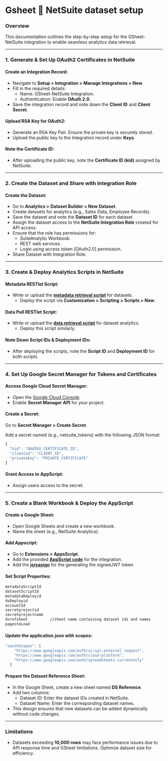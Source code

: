 # Gsheet 🔗 NetSuite dataset setup


### Overview

This documentation outlines the step-by-step setup for the GSheet-NetSuite integration to enable seamless analytics data retrieval.

---

### 1\. Generate & Set Up OAuth2 Certificates in NetSuite

#### Create an Integration Record:

*   Navigate to **Setup > Integration > Manage Integrations > New**.
*   Fill in the required details:
    *   Name: GSheet-NetSuite Integration.
    *   Authentication: Enable **OAuth 2.0**.
*   Save the integration record and note down the **Client ID** and **Client Secret**.

#### Upload RSA Key for OAuth2:

*   Generate an RSA Key Pair. Ensure the private key is securely stored.
*   Upload the public key to the Integration record under **Keys**.

#### Note the Certificate ID:

*   After uploading the public key, note the **Certificate ID (kid)** assigned by NetSuite.

---

### 2\. Create the Dataset and Share with Integration Role

#### Create the Dataset:

*   Go to **Analytics > Dataset Builder > New Dataset**.
*   Create datasets for analytics (e.g., Sales Data, Employee Records).
*   Save the dataset and note the **Dataset ID** for each dataset.
*   Assign the dataset access to the **NetSuite Integration Role** created for API access.
*   Ensure that the role has permissions for:
    *   SuiteAnalytic Workbook.
    *   REST web services.
    *   Login using access token [OAuth2.0] permission.
*   Share Dataset with Integration Role.

---

### 3\. Create & Deploy Analytics Scripts in NetSuite

#### Metadata RESTlet Script:

*   Write or upload the **[metadata retrieval script](https://github.com/abhijeetdhara/gsheet_ns/blob/main/SuiteScript%20Files/RS_getDatasetMetadata.js)** for datasets.
    *   Deploy the script via **Customization > Scripting > Scripts > New**.

#### Data Pull RESTlet Script:

*   Write or upload the **[data retrieval script](https://github.com/abhijeetdhara/gsheet_ns/blob/main/SuiteScript%20Files/RS_getDataset.js)** for dataset analytics.
    *   Deploy this script similarly.

#### Note Down Script IDs & Deployment IDs:

*   After deploying the scripts, note the **Script ID** and **Deployment ID** for both scripts.

---

### 4\. Set Up Google Secret Manager for Tokens and Certificates

#### Access Google Cloud Secret Manager:

*   Open the [Google Cloud Console](https://console.cloud.google.com/).
*   Enable **Secret Manager API** for your project.

#### Create a Secret:

Go to **Secret Manager > Create Secret**.

Add a secret named (e.g., netsuite\_tokens) with the following JSON format: 

```javascript
{
  "kid": "OAUTH2_CERTIFICATE_ID",
  "clientid": "CLIENT_ID",
  "privatekey": "PRIVATE_CERTIFICATE"
}
```

#### Grant Access to AppScript:

*   Assign users access to the secret.

---

### 5\. Create a Blank Workbook & Deploy the AppScript

#### Create a Google Sheet:

*   Open Google Sheets and create a new workbook.
*   Name the sheet (e.g., NetSuite Analytics).
#### Add Appscript:
*   Go to **Extensions > AppsScript**.
*   Add the provided **[AppScript code](https://github.com/abhijeetdhara/gsheet_ns/blob/main/Appscript%20Files/appScriptGSheetDataPull.gs)** for the integration.
*   Add the **[jsrsasign](https://kjur.github.io/jsrsasign/jsrsasign-latest-all-min.js)** for the generating the signedJWT token.
#### Set Script Properties:

```xml
metadataScriptId
datasetScriptId
metadataDeployid
dsDeployid
accountId
secretprojectid
secretprojectname
dsrefsheet  		//sheet name containing dataset ids and names
pagestoLoad
```

#### Update the application.json with scopes:
```javascript
"oauthScopes": [
    "https://www.googleapis.com/auth/script.external_request",
    "https://www.googleapis.com/auth/cloud-platform",
    "https://www.googleapis.com/auth/spreadsheets.currentonly"
  ]
```

#### Prepare the Dataset Reference Sheet:
*   In the Google Sheet, create a new sheet named **DS Reference**.
*   Add two columns: 
    *   Dataset ID: Enter the dataset IDs created in NetSuite.
    *   Dataset Name: Enter the corresponding dataset names.
*   This design ensures that new datasets can be added dynamically without code changes.

---

### Limitations

*   Datasets exceeding **10,000 rows** may face performance issues due to API response time and GSheet limitations. Optimize dataset size for efficiency.

